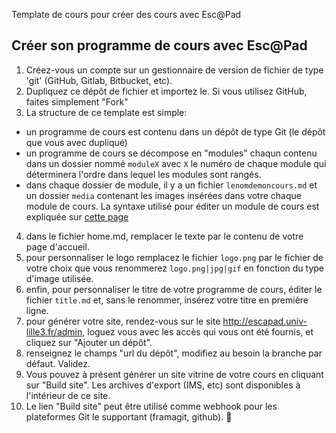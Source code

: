 
Template de cours pour créer des cours avec Esc@Pad

## Créer son programme de cours avec Esc@Pad

1. Créez-vous un compte sur un gestionnaire de version de fichier de type 'git' (GitHub, Gitlab, Bitbucket, etc).
2. Dupliquez ce dépôt de fichier et importez le. Si vous utilisez GitHub, faites simplement "Fork"
3. La structure de ce template est simple:
  * un programme de cours est contenu dans un dépôt de type Git (le dépôt que vous avec dupliqué)
  * un programme de cours se décompose en "modules" chaqun contenu dans un dossier nommé `moduleX` avec `X` le numéro de chaque module qui déterminera l'ordre dans lequel les modules sont rangés.
  * dans chaque dossier de module, il y a un fichier `lenomdemoncours.md` et un dossier `media` contenant les images insérées dans votre chaque module de cours. La syntaxe utilisé pour éditer un module de cours est expliquée sur [cette page](http://escapad.univ-lille3.fr/documentation/)
4. dans le fichier home.md, remplacer le texte par le contenu de votre page d'accueil.
5. pour personnaliser le logo remplacez le fichier `logo.png` par le fichier de votre choix que vous renommerez `logo.png|jpg|gif` en fonction du type d'image utilisée.
6. enfin, pour personnaliser le titre de votre programme de cours, éditer le fichier `title.md` et, sans le renommer, insérez votre titre en première ligne.
7. pour générer votre site, rendez-vous sur le site http://escapad.univ-lille3.fr/admin, loguez vous avec les accès qui vous ont été fournis, et cliquez sur "Ajouter un dépôt".
8. renseignez le champs "url du dépôt", modifiez au besoin la branche par défaut. Validez.
9. Vous pouvez à présent générer un site vitrine de votre cours en cliquant sur "Build site". Les archives d'export (IMS, etc) sont disponibles à l'intérieur de ce site.
10. Le lien "Build site" peut être utilisé comme webhook pour les plateformes Git le supportant (framagit, github).
:metal:
